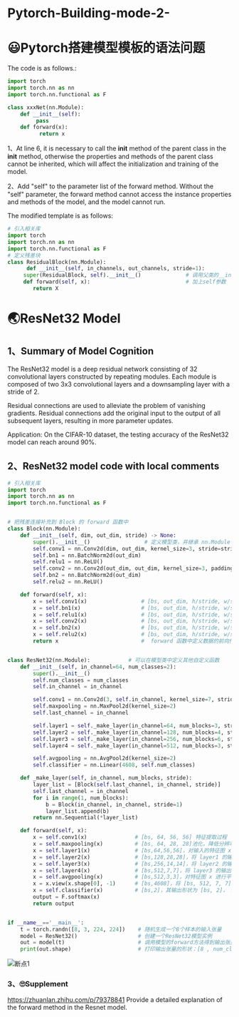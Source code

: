 # Pytorch-Building-mode-2-

# 😃Pytorch搭建模型模板的语法问题
The code is as follows.:
``` python
import torch
import torch.nn as nn
import torch.nn.functional as F

class xxxNet(nn.Module):
	def __init__(self):
         pass
	def forward(x):
          return x
 ```

1、At line 6, it is necessary to call the __init__ method of the parent class in the __init__ method, otherwise the properties and methods of the parent class cannot be inherited, which will affect the initialization and training of the model.

2、Add "self" to the parameter list of the forward method. Without the "self" parameter, the forward method cannot access the instance properties and methods of the model, and the model cannot run.

The modified template is as follows:
``` python
# 引入相关库
import torch
import torch.nn as nn
import torch.nn.functional as F
# 定义残差块
class ResidualBlock(nn.Module):
      def __init__(self, in_channels, out_channels, stride=1):
     super(ResidualBlock, self).__init__()              # 调用父类的__init__方法
     def forward(self, x):                              # 加上self参数
		return X
```


# 🌏ResNet32 Model
## 1、Summary of Model Cognition
The ResNet32 model is a deep residual network consisting of 32 convolutional layers constructed by repeating modules. Each module is composed of two 3x3 convolutional layers and a downsampling layer with a stride of 2.

Residual connections are used to alleviate the problem of vanishing gradients. Residual connections add the original input to the output of all subsequent layers, resulting in more parameter updates.

Application: On the CIFAR-10 dataset, the testing accuracy of the ResNet32 model can reach around 90%.

## 2、ResNet32 model code with local comments
``` python 
# 引入相关库
import torch
import torch.nn as nn
import torch.nn.functional as F


# 把残差连接补充到 Block 的 forward 函数中
class Block(nn.Module):
    def __init__(self, dim, out_dim, stride) -> None:
        super().__init__()                 # 定义模型类，并继承 nn.Module 类
        self.conv1 = nn.Conv2d(dim, out_dim, kernel_size=3, stride=stride, padding=1)
        self.bn1 = nn.BatchNorm2d(out_dim)
        self.relu1 = nn.ReLU()
        self.conv2 = nn.Conv2d(out_dim, out_dim, kernel_size=3, padding=1)
        self.bn2 = nn.BatchNorm2d(out_dim)
        self.relu2 = nn.ReLU()

    def forward(self, x):
        x = self.conv1(x)                 # [bs, out_dim, h/stride, w/stride] 卷积，提取特征，改变通道数和分辨率
        x = self.bn1(x)                   # [bs, out_dim, h/stride, w/stride] 批归一化，加速收敛，防止过拟合
        x = self.relu1(x)                 # [bs, out_dim, h/stride, w/stride] 激活函数，增加非线性
        x = self.conv2(x)                 # [bs, out_dim, h/stride, w/stride] 卷积，提取特征，保持通道数和分辨率
        x = self.bn2(x)                   # [bs, out_dim, h/stride, w/stride] 批归一化，加速收敛，防止过拟合
        x = self.relu2(x)                 # [bs, out_dim, h/stride, w/stride] 激活函数，增加非线性
        return x                          #  forward 函数中定义数据的前向传播


class ResNet32(nn.Module):            # 可以在模型类中定义其他自定义函数
    def __init__(self, in_channel=64, num_classes=2):
        super().__init__()
        self.num_classes = num_classes
        self.in_channel = in_channel

        self.conv1 = nn.Conv2d(3, self.in_channel, kernel_size=7, stride=2, padding=3)
        self.maxpooling = nn.MaxPool2d(kernel_size=2)
        self.last_channel = in_channel

        self.layer1 = self._make_layer(in_channel=64, num_blocks=3, stride=1)
        self.layer2 = self._make_layer(in_channel=128, num_blocks=4, stride=2)
        self.layer3 = self._make_layer(in_channel=256, num_blocks=6, stride=2)
        self.layer4 = self._make_layer(in_channel=512, num_blocks=3, stride=2)

        self.avgpooling = nn.AvgPool2d(kernel_size=2)
        self.classifier = nn.Linear(4608, self.num_classes)

    def _make_layer(self, in_channel, num_blocks, stride):
        layer_list = [Block(self.last_channel, in_channel, stride)]
        self.last_channel = in_channel
        for i in range(1, num_blocks):
            b = Block(in_channel, in_channel, stride=1)
            layer_list.append(b)
        return nn.Sequential(*layer_list)

    def forward(self, x):
        x = self.conv1(x)               # [bs, 64, 56, 56] 特征提取过程
        x = self.maxpooling(x)          # [bs, 64, 28, 28]池化，降低分辨率和计算量
        x = self.layer1(x)              # [bs,64,56,56]，对输入的特征图 x 进行卷积和池化操作，并将其传递给 layer1 进行处理。
        x = self.layer2(x)              # [bs,128,28,28]，将 layer1 的输出作为输入，传递给 layer2 进行卷积和池化。
        x = self.layer3(x)              # [bs,256,14,14]，将 layer2 的输出作为输入，传递给 layer3 进行卷积和池化。
        x = self.layer4(x)              # [bs,512,7,7]，将 layer3 的输出作为输入，传递给 layer4 进行卷积和池化。
        x = self.avgpooling(x)          # [bs,512,3,3]，对特征图 x 进行平均池化操作，每个通道的特征图缩小为一个标量值。
        x = x.view(x.shape[0], -1)      # [bs,4608]，将 [bs, 512, 7, 7] 的特征图拉伸为 [bs, 4608] 的向量。
        x = self.classifier(x)          # [bs,2]，其输出形状为 [bs, 2]， bs 表示批次大小，2 表示输出的类别数目。
        output = F.softmax(x)
        return output


if __name__=='__main__':
    t = torch.randn([8, 3, 224, 224])    # 随机生成一个8个样本的输入张量
    model = ResNet32()                   # 创建一个ResNet32模型实例
    out = model(t)                       # 调用模型的forward方法得到输出张量
    print(out.shape)                     # 打印输出张量的形状：[8 , num_classes ]
```

![断点1]()

### 3、🙄Supplement
https://zhuanlan.zhihu.com/p/79378841
Provide a detailed explanation of the forward method in the Resnet model.





